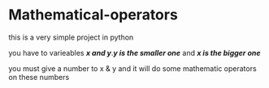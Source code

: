 # Mathematical-operators

this is a very simple project in python

you have to varieables ***x and y***.***y is the smaller one*** and ***x is the bigger one***

you must give a number to x & y and it will do some mathematic operators on these numbers
